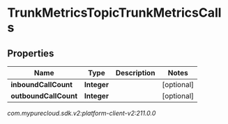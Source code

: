 # TrunkMetricsTopicTrunkMetricsCalls


## Properties

| Name | Type | Description | Notes |
| ------------ | ------------- | ------------- | ------------- |
| **inboundCallCount** | **Integer** |  |  [optional] |
| **outboundCallCount** | **Integer** |  |  [optional] |




_com.mypurecloud.sdk.v2:platform-client-v2:211.0.0_
